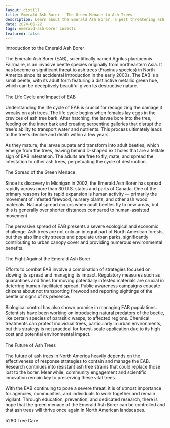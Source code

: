```yaml
---
layout: distill
title: Emerald Ash Borer - The Green Menace to Ash Trees
description: Learn about the Emerald Ash Borer, a pest threatening ash trees, and ways to combat this invasive green menace.
date: 2024-06-22
tags: emerald-ash-borer insects
featured: false
---
```


 Introduction to the Emerald Ash Borer <br /><br />The Emerald Ash Borer (EAB), scientifically named Agrilus planipennis Fairmaire, is an invasive beetle species originally from northeastern Asia. It has become a significant threat to ash trees (Fraxinus species) in North America since its accidental introduction in the early 2000s. The EAB is a small beetle, with its adult form featuring a distinctive metallic green hue, which can be deceptively beautiful given its destructive nature.<br /><br /> The Life Cycle and Impact of EAB <br /><br />Understanding the life cycle of EAB is crucial for recognizing the damage it wreaks on ash trees. The life cycle begins when females lay eggs in the crevices of ash tree bark. After hatching, the larvae bore into the tree, feeding on the inner bark and creating serpentine galleries that disrupt the tree's ability to transport water and nutrients. This process ultimately leads to the tree's decline and death within a few years.<br /><br />As they mature, the larvae pupate and transform into adult beetles, which emerge from the trees, leaving behind D-shaped exit holes that are a telltale sign of EAB infestation. The adults are free to fly, mate, and spread the infestation to other ash trees, perpetuating the cycle of destruction.<br /><br /> The Spread of the Green Menace <br /><br />Since its discovery in Michigan in 2002, the Emerald Ash Borer has spread rapidly across more than 30 U.S. states and parts of Canada. One of the primary reasons for its rapid expansion is human activity — primarily the movement of infested firewood, nursery plants, and other ash wood materials. Natural spread occurs when adult beetles fly to new areas, but this is generally over shorter distances compared to human-assisted movement.<br /><br />The pervasive spread of EAB presents a severe ecological and economic challenge. Ash trees are not only an integral part of North American forests, but they also line city streets and populate urban parks, significantly contributing to urban canopy cover and providing numerous environmental benefits.<br /><br /> The Fight Against the Emerald Ash Borer <br /><br />Efforts to combat EAB involve a combination of strategies focused on slowing its spread and managing its impact. Regulatory measures such as quarantines and fines for moving potentially infested materials are crucial in deterring human-facilitated spread. Public awareness campaigns educate citizens about not transporting firewood and reporting sightings of the beetle or signs of its presence.<br /><br />Biological control has also shown promise in managing EAB populations. Scientists have been working on introducing natural predators of the beetle, like certain species of parasitic wasps, to affected regions. Chemical treatments can protect individual trees, particularly in urban environments, but this strategy is not practical for forest-scale application due to its high cost and potential environmental impact.<br /><br /> The Future of Ash Trees<br /><br />The future of ash trees in North America heavily depends on the effectiveness of response strategies to contain and manage the EAB. Research continues into resistant ash tree strains that could replace those lost to the borer. Meanwhile, community engagement and scientific innovation remain key to preserving these vital trees.<br /><br />With the EAB continuing to pose a severe threat, it is of utmost importance for agencies, communities, and individuals to work together and remain vigilant. Through education, prevention, and dedicated research, there is hope that the green menace of the Emerald Ash Borer can be controlled and that ash trees will thrive once again in North American landscapes.<br /><br />5280 Tree Care
